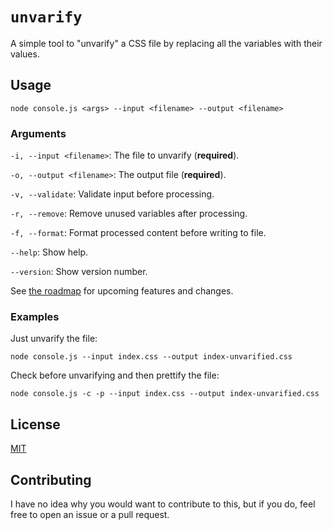 # `unvarify`

A simple tool to "unvarify" a CSS file by replacing all the variables with their values. 

## Usage

```
node console.js <args> --input <filename> --output <filename>
```

### Arguments

`-i, --input <filename>`: The file to unvarify (**required**).

`-o, --output <filename>`: The output file (**required**).

`-v, --validate`: Validate input before processing.

`-r, --remove`: Remove unused variables after processing.

`-f, --format`: Format processed content before writing to file.

`--help`: Show help.

`--version`: Show version number.


See [the roadmap](ROADMAP) for upcoming features and changes.

### Examples

Just unvarify the file:
```
node console.js --input index.css --output index-unvarified.css
```

Check before unvarifying and then prettify the file:
```
node console.js -c -p --input index.css --output index-unvarified.css
```

## License

[MIT](LICENSE)

## Contributing

I have no idea why you would want to contribute to this, but if you do, feel free to open an issue or a pull request.